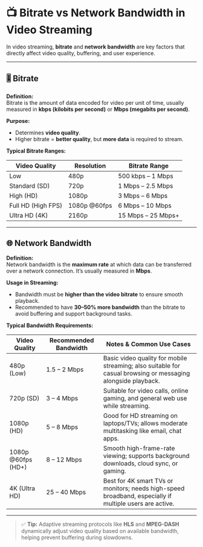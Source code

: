 # 📺 Bitrate vs Network Bandwidth in Video Streaming

In video streaming, **bitrate** and **network bandwidth** are key factors that directly affect video quality, buffering, and user experience.

---

## 🎚️ Bitrate

**Definition:**  
Bitrate is the amount of data encoded for video per unit of time, usually measured in **kbps (kilobits per second)** or **Mbps (megabits per second)**.

**Purpose:**  
- Determines **video quality**.
- Higher bitrate = **better quality**, but **more data** is required to stream.

**Typical Bitrate Ranges:**

| Video Quality        | Resolution     | Bitrate Range       |
|----------------------|----------------|----------------------|
| Low                  | 480p           | 500 kbps – 1 Mbps    |
| Standard (SD)        | 720p           | 1 Mbps – 2.5 Mbps    |
| High (HD)            | 1080p          | 3 Mbps – 6 Mbps      |
| Full HD (High FPS)   | 1080p @60fps   | 6 Mbps – 10 Mbps     |
| Ultra HD (4K)        | 2160p          | 15 Mbps – 25 Mbps+   |

---

## 🌐 Network Bandwidth

**Definition:**  
Network bandwidth is the **maximum rate** at which data can be transferred over a network connection. It’s usually measured in **Mbps**.

**Usage in Streaming:**  
- Bandwidth must be **higher than the video bitrate** to ensure smooth playback.
- Recommended to have **30–50% more bandwidth** than the bitrate to avoid buffering and support background tasks.

**Typical Bandwidth Requirements:**

| Video Quality        | Recommended Bandwidth | Notes & Common Use Cases                                                                 |
|----------------------|------------------------|-------------------------------------------------------------------------------------------|
| 480p (Low)           | 1.5 – 2 Mbps            | Basic video quality for mobile streaming; also suitable for casual browsing or messaging alongside playback. |
| 720p (SD)            | 3 – 4 Mbps              | Suitable for video calls, online gaming, and general web use while streaming.            |
| 1080p (HD)           | 5 – 8 Mbps              | Good for HD streaming on laptops/TVs; allows moderate multitasking like email, chat apps.|
| 1080p @60fps (HD+)   | 8 – 12 Mbps             | Smooth high-frame-rate viewing; supports background downloads, cloud sync, or gaming.    |
| 4K (Ultra HD)        | 25 – 40 Mbps            | Best for 4K smart TVs or monitors; needs high-speed broadband, especially if multiple users are active. |

---

> ✅ **Tip:** Adaptive streaming protocols like **HLS** and **MPEG-DASH** dynamically adjust video quality based on available bandwidth, helping prevent buffering during slowdowns.